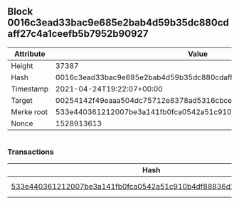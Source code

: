## Block 0016c3ead33bac9e685e2bab4d59b35dc880cdaff27c4a1ceefb5b7952b90927

Attribute | Value
--- | ---
Height | 37387
Hash | 0016c3ead33bac9e685e2bab4d59b35dc880cdaff27c4a1ceefb5b7952b90927
Timestamp | 2021-04-24T19:22:07+00:00
Target | 00254142f49eaaa504dc75712e8378ad5316cbcead634704b3734b6271167cc4
Merke root | 533e440361212007be3a141fb0fca0542a51c910b4df88836d264eb984a27f02
Nonce | 1528913613

```

```

### Transactions

Hash | Amount
--- | ---
[533e440361212007be3a141fb0fca0542a51c910b4df88836d264eb984a27f02](533e440361212007be3a141fb0fca0542a51c910b4df88836d264eb984a27f02.md) | 10.00000000 SKEPTI 

